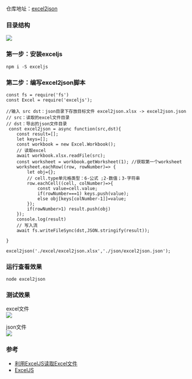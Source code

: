 
仓库地址：[excel2json](https://github.com/XingGuoZM/node-scripts/blob/master/excel2json.js)  
### 目录结构  
![](https://img2020.cnblogs.com/blog/1347757/202008/1347757-20200801110428433-688502957.png)

### 第一步：安装exceljs  
```
npm i -S exceljs
```

### 第二步：编写excel2json脚本  
```
const fs = require('fs')
const Excel = require('exceljs');

//输入 src dst：json目录下存放目标文件 excel2json.xlsx -> excel2json.json
// src：读取的excel文件目录
// dst：导出的json文件目录
 const excel2json = async function(src,dst){
    const result=[];
    let keys=[];
    const workbook = new Excel.Workbook();
    // 读取excel
    await workbook.xlsx.readFile(src);
    const worksheet = workbook.getWorksheet(1); //获取第一个worksheet
    worksheet.eachRow((row, rowNumber)=> {
        let obj={};
        // cell.type单元格类型：6-公式 ;2-数值；3-字符串
        row.eachCell((cell, colNumber)=>{
            const value=cell.value;
            if(rowNumber===1) keys.push(value);
            else obj[keys[colNumber-1]]=value;
        });
        if(rowNumber>1) result.push(obj)
    });
    console.log(result)
    // 写入流
    await fs.writeFileSync(dst,JSON.stringify(result));

}

excel2json('./excel/excel2json.xlsx','./json/excel2json.json');
```
### 运行查看效果  
```
node excel2json
```

### 测试效果
excel文件  
![](https://img2020.cnblogs.com/blog/1347757/202008/1347757-20200801110658199-1159316628.png)

json文件  
![](https://img2020.cnblogs.com/blog/1347757/202008/1347757-20200801110741584-684716773.png)



### 参考  
- [利用ExcelJS读取Excel文件](https://blog.csdn.net/guo1wu3shi4/article/details/95084089)
- [ExcelJS](https://github.com/exceljs/exceljs/blob/master/README_zh.md#%E8%AF%BB-xlsx)
